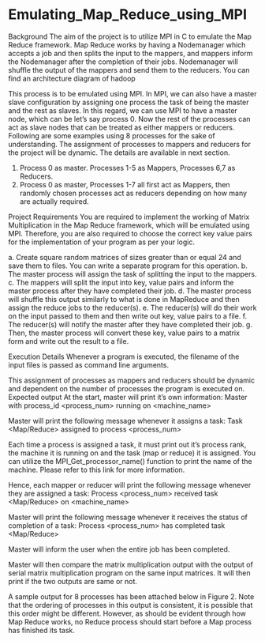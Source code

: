 # Emulating_Map_Reduce_using_MPI

Background
The aim of the project is to utilize MPI in C to emulate the Map Reduce framework. Map Reduce works by having a Nodemanager which accepts a job and then splits the input to the mappers, and mappers inform the Nodemanager after the completion of their jobs. Nodemanager will shuffle the output of the mappers and send them to the reducers. You can find an architecture diagram of hadoop

This process is to be emulated using MPI. In MPI, we can also have a master slave configuration by assigning one process the task of being the master and the rest as slaves. In this regard, we can use MPI to have a master node, which can be let’s say process 0. Now the rest of the processes can act as slave nodes that can be treated as either mappers or reducers. Following are some examples using 8 processes for the sake of understanding. The assignment of processes to mappers and reducers for the project will be dynamic. The details are available in next section.

1.	Process 0 as master. Processes 1-5 as Mappers, Processes 6,7 as Reducers.
2.	Process 0 as master, Processes 1-7 all first act as Mappers, then randomly chosen processes act as reducers depending on how many are actually required.

Project Requirements
You are required to implement the working of Matrix Multiplication in the Map Reduce framework, which will be emulated using MPI. Therefore, you are also required to choose the correct key value pairs for the implementation of your program as per your logic. 

a.	Create square random matrices of sizes greater than or equal 24 and save them to files. You can write a separate program for this operation.
b.	The master process will assign the task of splitting the input to the mappers.
c.	The mappers will split the input into key, value pairs and inform the master process after they have completed their job.
d.	The master process will shuffle this output similarly to what is done in MapReduce and then assign the reduce jobs to the reducer(s).
e.	The reducer(s) will do their work on the input passed to them and then write out key, value pairs to a file.
f.	The reducer(s) will notify the master after they have completed their job.
g.	Then, the master process will convert these key, value pairs to a matrix form and write out the result to a file.

Execution Details
Whenever a program is executed, the filename of the input files is passed as command line arguments.

This assignment of processes as mappers and reducers should be dynamic and dependent on the number of processes the program is executed on.
Expected output
At the start, master will print it’s own information:
Master with process_id <process_num>  running on <machine_name>

Master will print the following message whenever it assigns a task: 
Task <Map/Reduce> assigned to process <process_num> 

Each time a process is assigned a task, it must print out it’s process rank, the machine it is running on and the task (map or reduce) it is assigned. You can utilize the MPI_Get_processor_name() function to print the name of the machine. Please refer to this link for more information. 

Hence, each mapper or reducer will print the following message whenever they are assigned a task:
Process <process_num> received task <Map/Reduce> on <machine_name> 

Master will print the following message whenever it receives the status of completion of a task:
Process <process_num> has completed task <Map/Reduce> 

Master will inform the user when the entire job has been completed. 

Master will then compare the matrix multiplication output with the output of serial matrix multiplication program on the same input matrices. It will then print if the two outputs are same or not.

A sample output for 8 processes has been attached below in Figure 2. Note that the ordering of processes in this output is consistent, it is possible that this order might be different. However, as should be evident through how Map Reduce works, no Reduce process should start before a Map process has finished its task.

 
